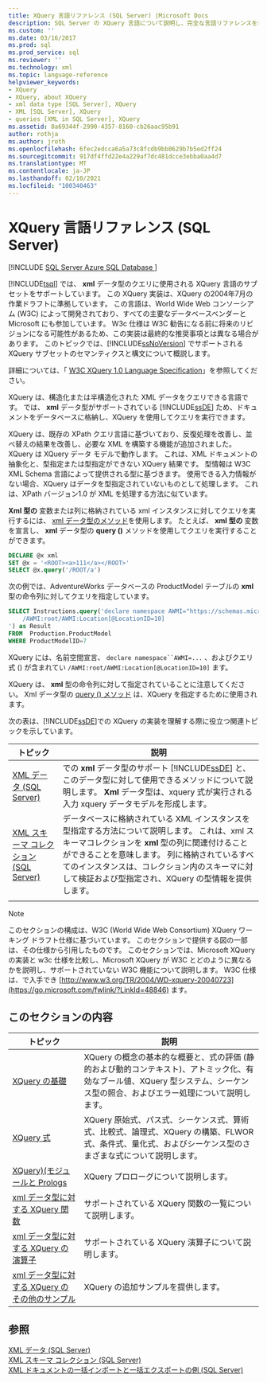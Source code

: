 ```yaml
---
title: XQuery 言語リファレンス (SQL Server) |Microsoft Docs
description: SQL Server の XQuery 言語について説明し、完全な言語リファレンスを表示します。
ms.custom: ''
ms.date: 03/16/2017
ms.prod: sql
ms.prod_service: sql
ms.reviewer: ''
ms.technology: xml
ms.topic: language-reference
helpviewer_keywords:
- XQuery
- XQuery, about XQuery
- xml data type [SQL Server], XQuery
- XML [SQL Server], XQuery
- queries [XML in SQL Server], XQuery
ms.assetid: 8a69344f-2990-4357-8160-cb26aac95b91
author: rothja
ms.author: jroth
ms.openlocfilehash: 6fec2edcca6a5a73c8fcdb9bb0629b7b5ed2ff24
ms.sourcegitcommit: 917df4ffd22e4a229af7dc481dcce3ebba0aa4d7
ms.translationtype: MT
ms.contentlocale: ja-JP
ms.lasthandoff: 02/10/2021
ms.locfileid: "100340463"
---
```

# <a name="xquery-language-reference-sql-server"></a>XQuery 言語リファレンス (SQL Server)
[!INCLUDE [SQL Server Azure SQL Database ](../includes/applies-to-version/sqlserver.md)]

  [!INCLUDE[tsql](../includes/tsql-md.md)] では、 **xml** データ型のクエリに使用される XQuery 言語のサブセットをサポートしています。 この XQuery 実装は、XQuery の2004年7月の作業ドラフトに準拠しています。 この言語は、World Wide Web コンソーシアム (W3C) によって開発されており、すべての主要なデータベースベンダーと Microsoft にも参加しています。 W3c 仕様は W3C 勧告になる前に将来のリビジョンになる可能性があるため、この実装は最終的な推奨事項とは異なる場合があります。 このトピックでは、[!INCLUDE[ssNoVersion](../includes/ssnoversion-md.md)] でサポートされる XQuery サブセットのセマンティクスと構文について概説します。  
  
 詳細については、「 [W3C XQuery 1.0 Language Specification](https://go.microsoft.com/fwlink/?LinkId=48846)」を参照してください。  
  
 XQuery は、構造化または半構造化された XML データをクエリできる言語です。 では、 **xml** データ型がサポートされている [!INCLUDE[ssDE](../includes/ssde-md.md)] ため、ドキュメントをデータベースに格納し、XQuery を使用してクエリを実行できます。  
  
 XQuery は、既存の XPath クエリ言語に基づいており、反復処理を改善し、並べ替えの結果を改善し、必要な XML を構築する機能が追加されました。 XQuery は XQuery データ モデルで動作します。 これは、XML ドキュメントの抽象化と、型指定または型指定ができない XQuery 結果です。 型情報は W3C XML Schema 言語によって提供される型に基づきます。 使用できる入力情報がない場合、XQuery はデータを型指定されていないものとして処理します。 これは、XPath バージョン1.0 が XML を処理する方法に似ています。  
  
 **Xml 型の** 変数または列に格納されている xml インスタンスに対してクエリを実行するには、 [xml データ型のメソッド](../t-sql/xml/xml-data-type-methods.md)を使用します。 たとえば、 **xml 型の** 変数を宣言し、 **xml** データ型の **query ()** メソッドを使用してクエリを実行することができます。  
  
```sql
DECLARE @x xml  
SET @x = '<ROOT><a>111</a></ROOT>'  
SELECT @x.query('/ROOT/a')  
```  
  
 次の例では、AdventureWorks データベースの ProductModel テーブルの **xml** 型の命令列に対してクエリを指定しています。  
  
```sql
SELECT Instructions.query('declare namespace AWMI="https://schemas.microsoft.com/sqlserver/2004/07/adventure-works/ProductModelManuInstructions";           
    /AWMI:root/AWMI:Location[@LocationID=10]  
') as Result   
FROM  Production.ProductModel  
WHERE ProductModelID=7  
```  
  
 XQuery には、名前空間宣言、 `declare namespace``AWMI=...` 、およびクエリ式 () が含まれてい `/AWMI:root/AWMI:Location[@LocationID=10]` ます。  
  
 XQuery は、 **xml** 型の命令列に対して指定されていることに注意してください。 Xml データ型の [query () メソッド](../t-sql/xml/query-method-xml-data-type.md) は、XQuery を指定するために使用されます。  
  
 次の表は、[!INCLUDE[ssDE](../includes/ssde-md.md)]での XQuery の実装を理解する際に役立つ関連トピックを示しています。  
  
|トピック|説明|  
|-----------|-----------------|  
|[XML データ &#40;SQL Server&#41;](../relational-databases/xml/xml-data-sql-server.md)|での **xml** データ型のサポート [!INCLUDE[ssDE](../includes/ssde-md.md)] と、このデータ型に対して使用できるメソッドについて説明します。 **Xml** データ型は、xquery 式が実行される入力 xquery データモデルを形成します。|  
|[XML スキーマ コレクション &#40;SQL Server&#41;](../relational-databases/xml/xml-schema-collections-sql-server.md)|データベースに格納されている XML インスタンスを型指定する方法について説明します。 これは、xml スキーマコレクションを **xml** 型の列に関連付けることができることを意味します。 列に格納されているすべてのインスタンスは、コレクション内のスキーマに対して検証および型指定され、XQuery の型情報を提供します。|  
|||  
  
> [!NOTE]  
>  このセクションの構成は、W3C (World Wide Web Consortium) XQuery ワーキング ドラフト仕様に基づいています。 このセクションで提供する図の一部は、その仕様から引用したものです。 このセクションでは、Microsoft XQuery の実装と w3c 仕様を比較し、Microsoft XQuery が W3C とどのように異なるかを説明し、サポートされていない W3C 機能について説明します。 W3C 仕様は、で入手でき [http://www.w3.org/TR/2004/WD-xquery-20040723](https://go.microsoft.com/fwlink/?LinkId=48846) ます。  
  
## <a name="in-this-section"></a>このセクションの内容  
  
|トピック|説明|  
|-----------|-----------------|  
|[XQuery の基礎](../xquery/xquery-basics.md)|XQuery の概念の基本的な概要と、式の評価 (静的および動的コンテキスト)、アトミック化、有効なブール値、XQuery 型システム、シーケンス型の照合、およびエラー処理について説明します。|  
|[XQuery 式](../xquery/xquery-expressions.md)|XQuery 原始式、パス式、シーケンス式、算術式、比較式、論理式、XQuery の構築、FLWOR 式、条件式、量化式、およびシーケンス型のさまざまな式について説明します。|  
|[XQuery&#41;&#40;モジュールと Prologs ](../xquery/modules-and-prologs-xquery.md)|XQuery プロローグについて説明します。|  
|[xml データ型に対する XQuery 関数](../xquery/xquery-functions-against-the-xml-data-type.md)|サポートされている XQuery 関数の一覧について説明します。|  
|[xml データ型に対する XQuery の演算子](../xquery/xquery-operators-against-the-xml-data-type.md)|サポートされている XQuery 演算子について説明します。|  
|[xml データ型に対する XQuery のその他のサンプル](../xquery/additional-sample-xqueries-against-the-xml-data-type.md)|XQuery の追加サンプルを提供します。|  
  
## <a name="see-also"></a>参照  
 [XML データ &#40;SQL Server&#41;](../relational-databases/xml/xml-data-sql-server.md)   
 [XML スキーマ コレクション &#40;SQL Server&#41;](../relational-databases/xml/xml-schema-collections-sql-server.md)   
 [XML ドキュメントの一括インポートと一括エクスポートの例 &#40;SQL Server&#41;](../relational-databases/import-export/examples-of-bulk-import-and-export-of-xml-documents-sql-server.md)  
  
  
